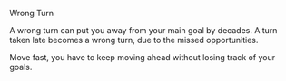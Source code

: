 Wrong Turn

A wrong turn can put you away from your main goal by decades.
A turn taken late becomes a wrong turn, due to the missed opportunities.  

Move fast,  you have to keep moving ahead without losing track of your goals. 